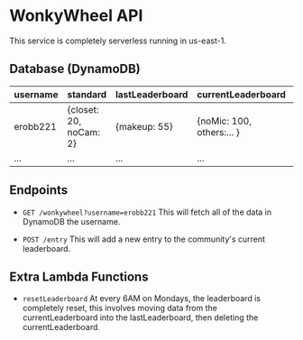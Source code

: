 # WonkyWheel API

This service is completely serverless running in us-east-1.

## Database (DynamoDB)

| username      | standard                  | lastLeaderboard   | currentLeaderboard             | top |
| ------------- |-------------              |-----------        |-----                           | --- |
| erobb221      | {closet: 20, noCam: 2}    | {makeup: 55}      | {noMic: 100, others:... }      | 3   |
| ...           | ...                       | ...               |  ...                           | ... | 

## Endpoints

* ```GET /wonkywheel?username=erobb221```
  This will fetch all of the data in DynamoDB the username.

* ```POST /entry```
  This will add a new entry to the community's current leaderboard.

## Extra Lambda Functions

* ```resetLeaderboard```
  At every 6AM on Mondays, the leaderboard is completely reset, this involves moving data from the currentLeaderboard into the lastLeaderboard, then deleting the currentLeaderboard.
